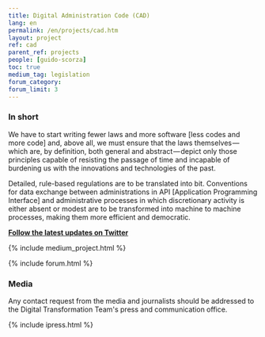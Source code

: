 ```yaml
---
title: Digital Administration Code (CAD)
lang: en
permalink: /en/projects/cad.htm
layout: project
ref: cad
parent_ref: projects
people: [guido-scorza]
toc: true
medium_tag: legislation
forum_category:
forum_limit: 3
---
```


### In short

We have to start writing fewer laws and more software [less codes and more code] and, above all, we must ensure that the laws themselves — which are, by definition, both general and abstract — depict only those principles capable of resisting the passage of time and incapable of burdening us with the innovations and technologies of the past.

Detailed, rule-based regulations are to be translated into bit. Conventions for data exchange between administrations in API [Application Programming Interface] and administrative processes in which discretionary activity is either absent or modest are to be transformed into machine to machine processes, making them more efficient and democratic.

**[Follow the latest updates on Twitter](https://twitter.com/ITdigitalteam)**

{% include medium_project.html %}

{% include forum.html %}

### Media

Any contact request from the media and journalists should be addressed to the
Digital Transformation Team's press and communication office.

{% include ipress.html %}
<div id="content-ipress" data-key="01e87bed-f52e-4d6d-af32-c4ea59fd300a" data-lang="en" data-size="100" data-tag="12"></div>
<script type="text/javascript" src="/js/ipress.js"></script>

